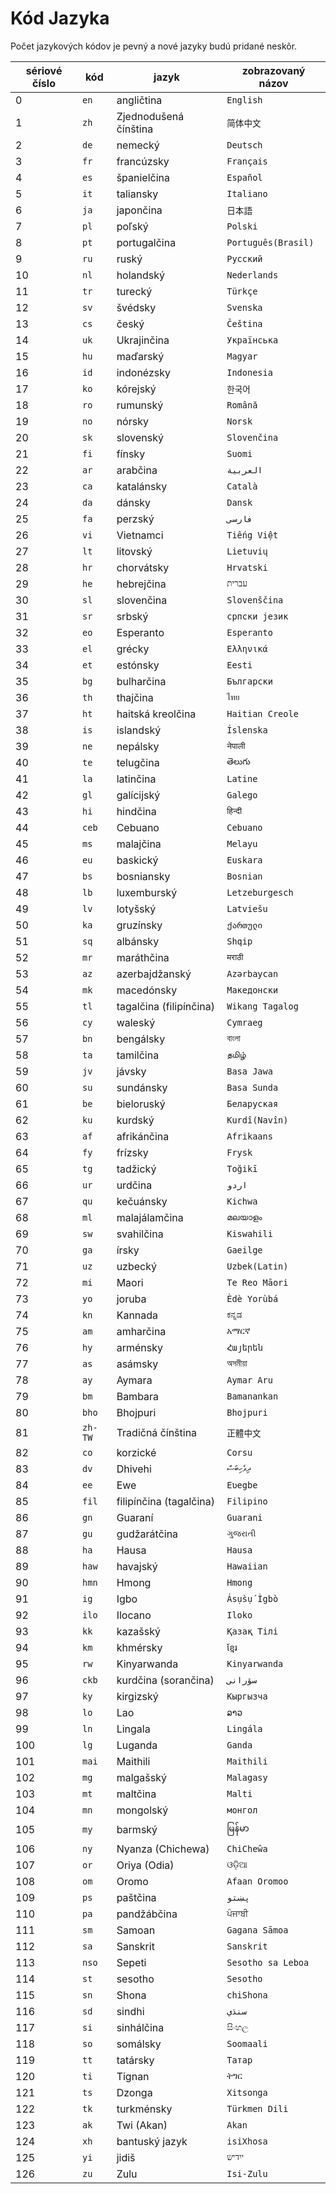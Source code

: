 # Kód Jazyka

Počet jazykových kódov je pevný a nové jazyky budú pridané neskôr.

| sériové číslo | kód | jazyk | zobrazovaný názov |
| - | - | - | - |
| 0 | `en` | angličtina | `English` |
| 1 | `zh` | Zjednodušená čínština | `简体中文` |
| 2 | `de` | nemecký | `Deutsch` |
| 3 | `fr` | francúzsky | `Français` |
| 4 | `es` | španielčina | `Español` |
| 5 | `it` | taliansky | `Italiano` |
| 6 | `ja` | japončina | `日本語` |
| 7 | `pl` | poľský | `Polski` |
| 8 | `pt` | portugalčina | `Português(Brasil)` |
| 9 | `ru` | ruský | `Русский` |
| 10 | `nl` | holandský | `Nederlands` |
| 11 | `tr` | turecký | `Türkçe` |
| 12 | `sv` | švédsky | `Svenska` |
| 13 | `cs` | český | `Čeština` |
| 14 | `uk` | Ukrajinčina | `Українська` |
| 15 | `hu` | maďarský | `Magyar` |
| 16 | `id` | indonézsky | `Indonesia` |
| 17 | `ko` | kórejský | `한국어` |
| 18 | `ro` | rumunský | `Română` |
| 19 | `no` | nórsky | `Norsk` |
| 20 | `sk` | slovenský | `Slovenčina` |
| 21 | `fi` | fínsky | `Suomi` |
| 22 | `ar` | arabčina | `العربية` |
| 23 | `ca` | katalánsky | `Català` |
| 24 | `da` | dánsky | `Dansk` |
| 25 | `fa` | perzský | `فارسی` |
| 26 | `vi` | Vietnamci | `Tiếng Việt` |
| 27 | `lt` | litovský | `Lietuvių` |
| 28 | `hr` | chorvátsky | `Hrvatski` |
| 29 | `he` | hebrejčina | `עברית` |
| 30 | `sl` | slovenčina | `Slovenščina` |
| 31 | `sr` | srbský | `српски језик` |
| 32 | `eo` | Esperanto | `Esperanto` |
| 33 | `el` | grécky | `Ελληνικά` |
| 34 | `et` | estónsky | `Eesti` |
| 35 | `bg` | bulharčina | `Български` |
| 36 | `th` | thajčina | `ไทย` |
| 37 | `ht` | haitská kreolčina | `Haitian Creole` |
| 38 | `is` | islandský | `Íslenska` |
| 39 | `ne` | nepálsky | `नेपाली` |
| 40 | `te` | telugčina | `తెలుగు` |
| 41 | `la` | latinčina | `Latine` |
| 42 | `gl` | galícijský | `Galego` |
| 43 | `hi` | hindčina | `हिन्दी` |
| 44 | `ceb` | Cebuano | `Cebuano` |
| 45 | `ms` | malajčina | `Melayu` |
| 46 | `eu` | baskický | `Euskara` |
| 47 | `bs` | bosniansky | `Bosnian` |
| 48 | `lb` | luxemburský | `Letzeburgesch` |
| 49 | `lv` | lotyšský | `Latviešu` |
| 50 | `ka` | gruzínsky | `ქართული` |
| 51 | `sq` | albánsky | `Shqip` |
| 52 | `mr` | maráthčina | `मराठी` |
| 53 | `az` | azerbajdžanský | `Azərbaycan` |
| 54 | `mk` | macedónsky | `Македонски` |
| 55 | `tl` | tagalčina (filipínčina) | `Wikang Tagalog` |
| 56 | `cy` | waleský | `Cymraeg` |
| 57 | `bn` | bengálsky | `বাংলা` |
| 58 | `ta` | tamilčina | `தமிழ்` |
| 59 | `jv` | jávsky | `Basa Jawa` |
| 60 | `su` | sundánsky | `Basa Sunda` |
| 61 | `be` | bieloruský | `Беларуская` |
| 62 | `ku` | kurdský | `Kurdî(Navîn)` |
| 63 | `af` | afrikánčina | `Afrikaans` |
| 64 | `fy` | frízsky | `Frysk` |
| 65 | `tg` | tadžický | `Toğikī` |
| 66 | `ur` | urdčina | `اردو` |
| 67 | `qu` | kečuánsky | `Kichwa` |
| 68 | `ml` | malajálamčina | `മലയാളം` |
| 69 | `sw` | svahilčina | `Kiswahili` |
| 70 | `ga` | írsky | `Gaeilge` |
| 71 | `uz` | uzbecký | `Uzbek(Latin)` |
| 72 | `mi` | Maori | `Te Reo Māori` |
| 73 | `yo` | joruba | `Èdè Yorùbá` |
| 74 | `kn` | Kannada | `ಕನ್ನಡ` |
| 75 | `am` | amharčina | `አማርኛ` |
| 76 | `hy` | arménsky | `Հայերեն` |
| 77 | `as` | asámsky | `অসমীয়া` |
| 78 | `ay` | Aymara | `Aymar Aru` |
| 79 | `bm` | Bambara | `Bamanankan` |
| 80 | `bho` | Bhojpuri | `Bhojpuri` |
| 81 | `zh-TW` | Tradičná čínština | `正體中文` |
| 82 | `co` | korzické | `Corsu` |
| 83 | `dv` | Dhivehi | `ދިވެހިބަސް` |
| 84 | `ee` | Ewe | `Eʋegbe` |
| 85 | `fil` | filipínčina (tagalčina) | `Filipino` |
| 86 | `gn` | Guaraní | `Guarani` |
| 87 | `gu` | gudžarátčina | `ગુજરાતી` |
| 88 | `ha` | Hausa | `Hausa` |
| 89 | `haw` | havajský | `Hawaiian` |
| 90 | `hmn` | Hmong | `Hmong` |
| 91 | `ig` | Igbo | `Ásụ̀sụ́ Ìgbò` |
| 92 | `ilo` | Ilocano | `Iloko` |
| 93 | `kk` | kazašský | `Қазақ Тілі` |
| 94 | `km` | khmérsky | `ខ្មែរ` |
| 95 | `rw` | Kinyarwanda | `Kinyarwanda` |
| 96 | `ckb` | kurdčina (sorančina) | `سۆرانی` |
| 97 | `ky` | kirgizský | `Кыргызча` |
| 98 | `lo` | Lao | `ລາວ` |
| 99 | `ln` | Lingala | `Lingála` |
| 100 | `lg` | Luganda | `Ganda` |
| 101 | `mai` | Maithili | `Maithili` |
| 102 | `mg` | malgašský | `Malagasy` |
| 103 | `mt` | maltčina | `Malti` |
| 104 | `mn` | mongolský | `монгол` |
| 105 | `my` | barmský | `မြန်မာ` |
| 106 | `ny` | Nyanza (Chichewa) | `ChiCheŵa` |
| 107 | `or` | Oriya (Odia) | `ଓଡ଼ିଆ` |
| 108 | `om` | Oromo | `Afaan Oromoo` |
| 109 | `ps` | paštčina | `پښتو` |
| 110 | `pa` | pandžábčina | `ਪੰਜਾਬੀ` |
| 111 | `sm` | Samoan | `Gagana Sāmoa` |
| 112 | `sa` | Sanskrit | `Sanskrit` |
| 113 | `nso` | Sepeti | `Sesotho sa Leboa` |
| 114 | `st` | sesotho | `Sesotho` |
| 115 | `sn` | Shona | `chiShona` |
| 116 | `sd` | sindhi | `سنڌي` |
| 117 | `si` | sinhálčina | `සිංහල` |
| 118 | `so` | somálsky | `Soomaali` |
| 119 | `tt` | tatársky | `Татар` |
| 120 | `ti` | Tignan | `ትግር` |
| 121 | `ts` | Dzonga | `Xitsonga` |
| 122 | `tk` | turkménsky | `Türkmen Dili` |
| 123 | `ak` | Twi (Akan) | `Akan` |
| 124 | `xh` | bantuský jazyk | `isiXhosa` |
| 125 | `yi` | jidiš | `ייִדיש` |
| 126 | `zu` | Zulu | `Isi-Zulu` |
